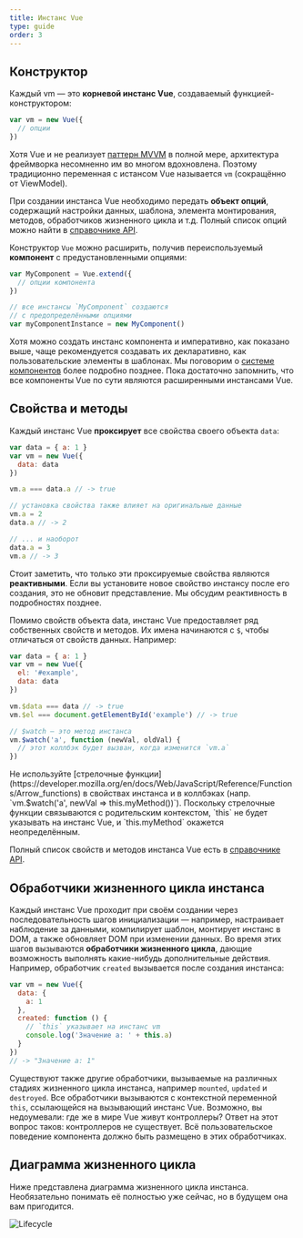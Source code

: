 ```yaml
---
title: Инстанс Vue
type: guide
order: 3
---
```


## Конструктор

Каждый vm — это **корневой инстанс Vue**, создаваемый функцией-конструктором:

``` js
var vm = new Vue({
  // опции
})
```

Хотя Vue и не реализует [паттерн MVVM](https://en.wikipedia.org/wiki/Model_View_ViewModel) в полной мере, архитектура фреймворка несомненно им во многом вдохновлена. Поэтому традиционно переменная с истансом Vue называется `vm` (сокращённо от ViewModel).

При создании инстанса Vue необходимо передать **объект опций**, содержащий настройки данных, шаблона, элемента монтирования, методов, обработчиков жизненного цикла и т.д. Полный список опций можно найти в [справочнике API](../api).

Конструктор `Vue` можно расширить, получив переиспользуемый **компонент** с предустановленными опциями:

``` js
var MyComponent = Vue.extend({
  // опции компонента
})

// все инстансы `MyComponent` создаются
// с предопределёнными опциями
var myComponentInstance = new MyComponent()
```

Хотя можно создать инстанс компонента и императивно, как показано выше, чаще рекомендуется создавать их декларативно, как пользовательские элементы в шаблонах. Мы поговорим о [системе компонентов](components.html) более подробно позднее. Пока достаточно запомнить, что все компоненты Vue по сути являются расширенными инстансами Vue.

## Свойства и методы

Каждый инстанс Vue **проксирует** все свойства своего объекта `data`:

``` js
var data = { a: 1 }
var vm = new Vue({
  data: data
})

vm.a === data.a // -> true

// установка свойства также влияет на оригинальные данные
vm.a = 2
data.a // -> 2

// ... и наоборот
data.a = 3
vm.a // -> 3
```

Стоит заметить, что только эти проксируемые свойства являются **реактивными**. Если вы установите новое свойство инстансу после его создания, это не обновит представление. Мы обсудим реактивность в подробностях позднее.

Помимо свойств объекта data, инстанс Vue предоставляет ряд собственных свойств и методов. Их имена начинаются с `$`, чтобы отличаться от свойств данных. Например:

``` js
var data = { a: 1 }
var vm = new Vue({
  el: '#example',
  data: data
})

vm.$data === data // -> true
vm.$el === document.getElementById('example') // -> true

// $watch — это метод инстанса
vm.$watch('a', function (newVal, oldVal) {
  // этот коллбэк будет вызван, когда изменится `vm.a`
})
```

<p class="tip">Не используйте [стрелочные функции](https://developer.mozilla.org/en/docs/Web/JavaScript/Reference/Functions/Arrow_functions) в свойствах инстанса и в коллбэках (напр. `vm.$watch('a', newVal => this.myMethod())`). Поскольку стрелочные функции связываются с родительским контекстом, `this` не будет указывать на инстанс Vue, и `this.myMethod` окажется неопределённым.</p>

Полный список свойств и методов инстанса Vue есть в [справочнике API](../api).

## Обработчики жизненного цикла инстанса

Каждый инстанс Vue проходит при своём создании через последовательность шагов инициализации — например, настраивает наблюдение за данными, компилирует шаблон, монтирует инстанс в DOM, а также обновляет DOM при изменении данных. Во время этих шагов вызываются **обработчики жизненного цикла**, дающие возможность выполнять какие-нибудь дополнительные действия. Например, обработчик `created` вызывается после создания инстанса:

``` js
var vm = new Vue({
  data: {
    a: 1
  },
  created: function () {
    // `this` указывает на инстанс vm
    console.log('Значение a: ' + this.a)
  }
})
// -> "Значение a: 1"
```

Существуют также другие обработчики, вызываемые на различных стадиях жизненного цикла инстанса, например `mounted`, `updated` и `destroyed`. Все обработчики вызываются с контекстной переменной `this`, ссылающейся на вызывающий инстанс Vue. Возможно, вы недоумевали: где же в мире Vue живут контроллеры? Ответ на этот вопрос таков: контроллеров не существует. Всё пользовательское поведение компонента должно быть размещено в этих обработчиках.

## Диаграмма жизненного цикла

Ниже представлена диаграмма жизненного цикла инстанса. Необязательно понимать её полностью уже сейчас, но в будущем она вам пригодится.

![Lifecycle](/images/lifecycle.png)
